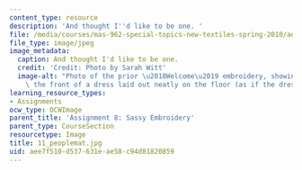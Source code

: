 ```yaml
---
content_type: resource
description: 'And thought I''d like to be one. '
file: /media/courses/mas-962-special-topics-new-textiles-spring-2010/aee7f510d537631eae58c94d81820859_11_peoplemat.jpg
file_type: image/jpeg
image_metadata:
  caption: And thought I'd like to be one.
  credit: 'Credit: Photo by Sarah Witt'
  image-alt: "Photo of the prior \u2018Welcome\u2019 embroidery, showing it was on\
    \ the front of a dress laid out neatly on the floor (as if the dress is a doormat)."
learning_resource_types:
- Assignments
ocw_type: OCWImage
parent_title: 'Assignment 8: Sassy Embroidery'
parent_type: CourseSection
resourcetype: Image
title: 11_peoplemat.jpg
uid: aee7f510-d537-631e-ae58-c94d81820859
---
```

